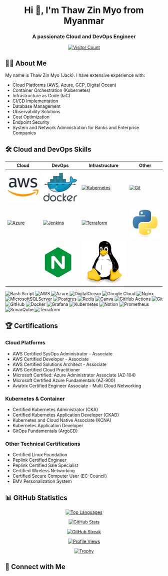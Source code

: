 <div align="center">
  
# Hi 👋, I'm Thaw Zin Myo from Myanmar
### A passionate Cloud and DevOps Engineer

[![Visitor Count](https://profile-counter.glitch.me/thawzinmyo/count.svg)](https://github.com/thawzinmyo)

</div>

## 👨‍💻 About Me

My name is Thaw Zin Myo (Jack). I have extensive experience with:
- Cloud Platforms (AWS, Azure, GCP, Digital Ocean)
- Container Orchestration (Kubernetes)
- Infrastructure as Code (IaC)
- CI/CD Implementation
- Database Management
- Observability Solutions
- Cost Optimization
- Endpoint Security
- System and Network Administration for Banks and Enterprise Companies

## 🛠️ Cloud and DevOps Skills

<div align="center">

| Cloud | DevOps | Infrastructure | Other |
|-------|--------|---------------|--------|
| [![AWS](https://raw.githubusercontent.com/devicons/devicon/master/icons/amazonwebservices/amazonwebservices-original-wordmark.svg)](https://aws.amazon.com) | [![Docker](https://raw.githubusercontent.com/devicons/devicon/master/icons/docker/docker-original-wordmark.svg)](https://www.docker.com/) | [![Kubernetes](https://www.vectorlogo.zone/logos/kubernetes/kubernetes-icon.svg)](https://kubernetes.io) | [![Git](https://www.vectorlogo.zone/logos/git-scm/git-scm-icon.svg)](https://git-scm.com/) |
| [![Azure](https://www.vectorlogo.zone/logos/microsoft_azure/microsoft_azure-icon.svg)](https://azure.microsoft.com/) | [![Jenkins](https://www.vectorlogo.zone/logos/jenkins/jenkins-icon.svg)](https://www.jenkins.io) | [![Terraform](https://img.icons8.com/color/50/000000/terraform.png)](https://www.terraform.io) | [![Python](https://raw.githubusercontent.com/devicons/devicon/master/icons/python/python-original.svg)](https://www.python.org) |
| | [![Nginx](https://raw.githubusercontent.com/devicons/devicon/master/icons/nginx/nginx-original.svg)](https://www.nginx.com) | [![Linux](https://raw.githubusercontent.com/devicons/devicon/master/icons/linux/linux-original.svg)](https://www.linux.org/) | |

</div>

![Bash Script](https://img.shields.io/badge/bash_script-%23121011.svg?style=for-the-badge&logo=gnu-bash&logoColor=white) ![AWS](https://img.shields.io/badge/AWS-%23FF9900.svg?style=for-the-badge&logo=amazon-aws&logoColor=white) ![Azure](https://img.shields.io/badge/azure-%230072C6.svg?style=for-the-badge&logo=microsoftazure&logoColor=white) ![DigitalOcean](https://img.shields.io/badge/DigitalOcean-%230167ff.svg?style=for-the-badge&logo=digitalOcean&logoColor=white) ![Google Cloud](https://img.shields.io/badge/GoogleCloud-%234285F4.svg?style=for-the-badge&logo=google-cloud&logoColor=white) ![Nginx](https://img.shields.io/badge/nginx-%23009639.svg?style=for-the-badge&logo=nginx&logoColor=white) ![MicrosoftSQLServer](https://img.shields.io/badge/Microsoft%20SQL%20Server-CC2927?style=for-the-badge&logo=microsoft%20sql%20server&logoColor=white) ![Postgres](https://img.shields.io/badge/postgres-%23316192.svg?style=for-the-badge&logo=postgresql&logoColor=white) ![Redis](https://img.shields.io/badge/redis-%23DD0031.svg?style=for-the-badge&logo=redis&logoColor=white) ![Canva](https://img.shields.io/badge/Canva-%2300C4CC.svg?style=for-the-badge&logo=Canva&logoColor=white) ![GitHub Actions](https://img.shields.io/badge/github%20actions-%232671E5.svg?style=for-the-badge&logo=githubactions&logoColor=white) ![Git](https://img.shields.io/badge/git-%23F05033.svg?style=for-the-badge&logo=git&logoColor=white) ![GitHub](https://img.shields.io/badge/github-%23121011.svg?style=for-the-badge&logo=github&logoColor=white) ![Docker](https://img.shields.io/badge/docker-%230db7ed.svg?style=for-the-badge&logo=docker&logoColor=white) ![Grafana](https://img.shields.io/badge/grafana-%23F46800.svg?style=for-the-badge&logo=grafana&logoColor=white) ![Kubernetes](https://img.shields.io/badge/kubernetes-%23326ce5.svg?style=for-the-badge&logo=kubernetes&logoColor=white) ![Notion](https://img.shields.io/badge/Notion-%23000000.svg?style=for-the-badge&logo=notion&logoColor=white) ![Prometheus](https://img.shields.io/badge/Prometheus-E6522C?style=for-the-badge&logo=Prometheus&logoColor=white) ![SonarQube](https://img.shields.io/badge/SonarQube-black?style=for-the-badge&logo=sonarqube&logoColor=4E9BCD) ![Terraform](https://img.shields.io/badge/terraform-%235835CC.svg?style=for-the-badge&logo=terraform&logoColor=white)

## 🏆 Certifications

### Cloud Platforms
- AWS Certified SysOps Administrator - Associate
- AWS Certified Developer - Associate
- AWS Certified Solutions Architect - Associate
- AWS Certified Cloud Practitioner
- Microsoft Certified: Azure Administrator Associate (AZ-104)
- Microsoft Certified Azure Fundamentals (AZ-900)
- Aviatrix Certified Engineer Associate - Multi Cloud Networking

### Kubernetes & Container
- Certified Kubernetes Administrator (CKA)
- Certified Kubernetes Application Developer (CKAD)
- Kubernetes and Cloud Native Associate (KCNA)
- Kubernetes Application Developer
- GitOps Fundamentals (ArgoCD)

### Other Technical Certifications
- Certified Linux Foundation
- Peplink Certified Engineer
- Peplink Certified Sale Specialist
- Certified Wireless Networking
- Certified Secure Computer User (EC-Council)
- EMV Personalization System

## 📊 GitHub Statistics

<div align="center">

[![Top Languages](https://github-readme-stats.vercel.app/api/top-langs?username=thawzinmyo&show_icons=true&locale=en&layout=compact&theme=dark)](https://github.com/thawzinmyo)

[![GitHub Stats](https://github-readme-stats.vercel.app/api?username=thawzinmyo&show_icons=true&locale=en&theme=dark)](https://github.com/thawzinmyo)

[![GitHub Streak](https://github-readme-streak-stats.herokuapp.com/?user=thawzinmyo&theme=dark)](https://github.com/thawzinmyo)

[![Profile Views](https://komarev.com/ghpvc/?username=thawzinmyo&label=Profile%20views&color=0e75b6&style=flat)](https://github.com/thawzinmyo)

[![Trophy](https://github-profile-trophy.vercel.app/?username=thawzinmyo&theme=darkhub)](https://github.com/thawzinmyo)

</div>

## 🤝 Connect with Me

<!-- <div align="center">

[![Twitter](https://raw.githubusercontent.com/rahuldkjain/github-profile-readme-generator/master/src/images/icons/Social/twitter.svg)](https://twitter.com/thaw_zin_myo)
[![LinkedIn](https://raw.githubusercontent.com/rahuldkjain/github-profile-readme-generator/master/src/images/icons/Social/linked-in-alt.svg)](https://linkedin.com/in/thaw-zin-myo)
[![Instagram](https://raw.githubusercontent.com/rahuldkjain/github-profile-readme-generator/master/src/images/icons/Social/instagram.svg)](https://instagram.com/thaw_zin_my0)

</div> -->